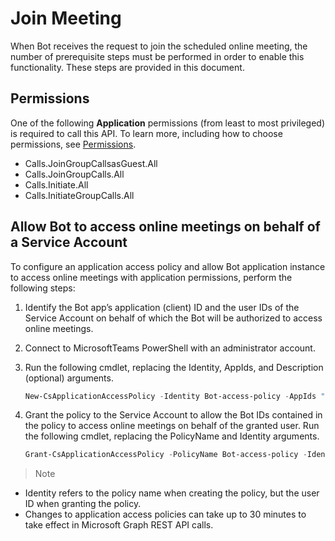 # Join Meeting

When Bot receives the request to join the scheduled online meeting, the number of prerequisite steps must be performed
in order to enable this functionality. These steps are provided in this document.

## Permissions

One of the following **Application** permissions (from least to most privileged) is required to call this API. To learn
more, including how to choose permissions, see
[Permissions](https://docs.microsoft.com/en-us/microsoftteams/platform/concepts/calls-and-meetings/registering-calling-bot#add-microsoft-graph-permissions).

- Calls.JoinGroupCallsasGuest.All
- Calls.JoinGroupCalls.All
- Calls.Initiate.All
- Calls.InitiateGroupCalls.All

## Allow Bot to access online meetings on behalf of a Service Account

To configure an application access policy and allow Bot application instance to access online meetings with application
permissions, perform the following steps:

1. Identify the Bot app’s application (client) ID and the user IDs of the Service Account on behalf of which the Bot
   will be authorized to access online meetings.
2. Connect to MicrosoftTeams PowerShell with an administrator account.
3. Run the following cmdlet, replacing the Identity, AppIds, and Description (optional) arguments.

   ```powerShell
   New-CsApplicationAccessPolicy -Identity Bot-access-policy -AppIds "ddb80e06-92f3-4978-bc22-a0eee85e6a9e", "ccb80e06-92f3-4978-bc22-a0eee85e6a9e", "bbb80e06-92f3-4978-bc22-a0eee85e6a9e" -Description "description here"
   ```

4. Grant the policy to the Service Account to allow the Bot IDs contained in the policy to access online meetings on
   behalf of the granted user. Run the following cmdlet, replacing the PolicyName and Identity arguments.

   ```powerShell
   Grant-CsApplicationAccessPolicy -PolicyName Bot-access-policy -Identity "ddb80e06-92f3-4978-bc22-a0eee85e6a9e"
   ```

> Note

- Identity refers to the policy name when creating the policy, but the user ID when granting the policy.
- Changes to application access policies can take up to 30 minutes to take effect in Microsoft Graph REST API calls.
